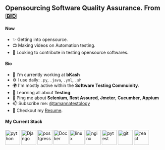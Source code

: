 ## Opensourcing Software Quality Assurance. From :bangladesh:	 

#### Now

- ✨ Getting into opensource.
- :tv: Making videos on Automation testing.
- :calendar:  Looking to contribute in testing opensource softwares.

#### Bio

- 🏢 I'm currently working at **bKash**
- ⚙️ I use daily: `.py`, `.java`, `.yml`, `.sh`
- 🌍 I'm mostly active within the **Software Testing Commuinity**.
- 🌱 Learning all about **Testing**
- 💬 Ping me about **Selenium**, **Rest Assured**, **Jmeter**, **Cucumber**, **Appium**
- 📫 Subscribe me: [@tamannatestology](https://www.youtube.com/@tamannatestology)
- 📝 Checkout my [Resume](files/resume.pdf).

#### My Current Stack

<img height="48" src="img/python-original.svg" alt="python"> <img height="48" src="img/django-plain-wordmark.svg" alt="Django"> <img height="48" src="img/postgresql-original.svg" alt="postgress"> <img height="48" src="img/docker-original.svg" alt="Docker"> <img height="48" src="img/linux-original.svg" alt="linux"> <img height="48" src="img/nginx-original.svg" alt="nginx"> <img height="48" src="img/pytest-original.svg" alt="pytest"> <img height="48" src="img/git-original.svg" alt="git"> <img height="48" src="img/react-original.svg" alt="react">

